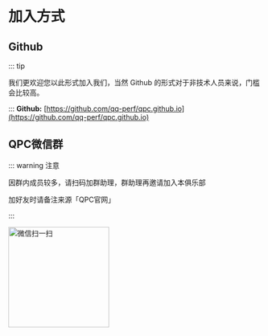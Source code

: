 # 加入方式

## Github

::: tip

我们更欢迎您以此形式加入我们，当然 Github 的形式对于非技术人员来说，门槛会比较高。

:::
**Github:** [https://github.com/qq-perf/qpc.github.io](https://github.com/qq-perf/qpc.github.io)

## QPC微信群

::: warning 注意

因群内成员较多，请扫码加群助理，群助理再邀请加入本俱乐部

加好友时请备注来源「QPC官网」

:::

<img src="https://cdn.jsdelivr.net/gh/qq-perf/pic@main/2022/helper.jpeg" alt="微信扫一扫" style="width:200px;"/>
